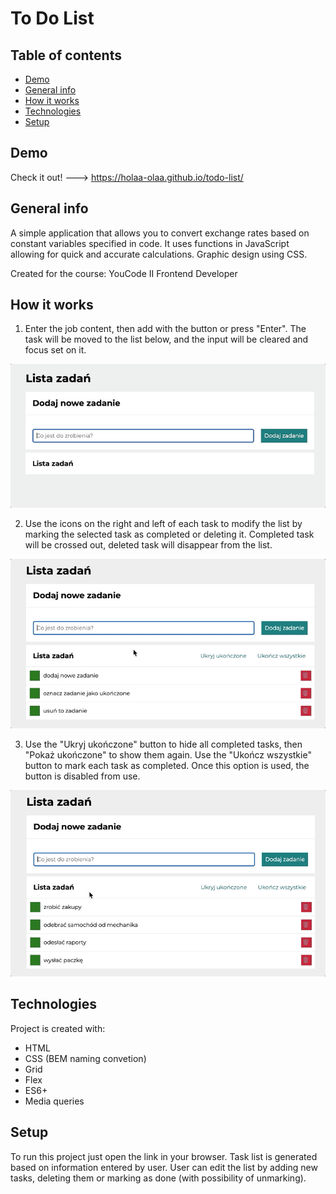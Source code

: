# To Do List

## Table of contents
* [Demo](#demo)
* [General info](#general-info)
* [How it works](#how-it-works)
* [Technologies](#technologies)
* [Setup](#setup)

## Demo
Check it out! ---> https://holaa-olaa.github.io/todo-list/

## General info

A simple application that allows you to convert exchange rates based on constant variables specified in code. It uses functions in JavaScript allowing for quick and accurate calculations. Graphic design using CSS.

Created for the course: YouCode II Frontend Developer


## How it works

1. Enter the job content, then add with the button or press "Enter". The task will be moved to the list below, and the input will be cleared and focus set on it.

![Adding new task](images/readmeGif1.gif)

2. Use the icons on the right and left of each task to modify the list by marking the selected task as completed or deleting it. Completed task will be crossed out, deleted task will disappear from the list.

![Marking tasks as completed or removing tasks](images/readmeGif2.gif)

3. Use the "Ukryj ukończone" button to hide all completed tasks, then "Pokaż ukończone" to show them again. 
Use the "Ukończ wszystkie" button to mark each task as completed. Once this option is used, the button is disabled from use.

![Addictional buttons usage](images/readmeGif3.gif)


## Technologies
Project is created with:
* HTML
* CSS (BEM naming convetion)
* Grid
* Flex
* ES6+
* Media queries
	
## Setup
To run this project just open the link in your browser. Task list is generated based on information entered by user. User can edit the list by adding new tasks, deleting them or marking as done (with possibility of unmarking).
